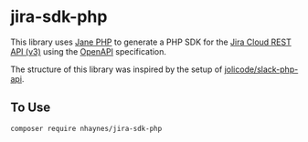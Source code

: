 # jira-sdk-php

This library uses [Jane PHP](https://github.com/janephp/janephp) to generate a PHP SDK for the [Jira Cloud REST API (v3)](https://developer.atlassian.com/cloud/jira/platform/rest/v3/intro/) using the [OpenAPI](https://swagger.io/specification/) specification.

The structure of this library was inspired by the setup of [jolicode/slack-php-api](https://github.com/jolicode/slack-php-api).

## To Use

    composer require nhaynes/jira-sdk-php
